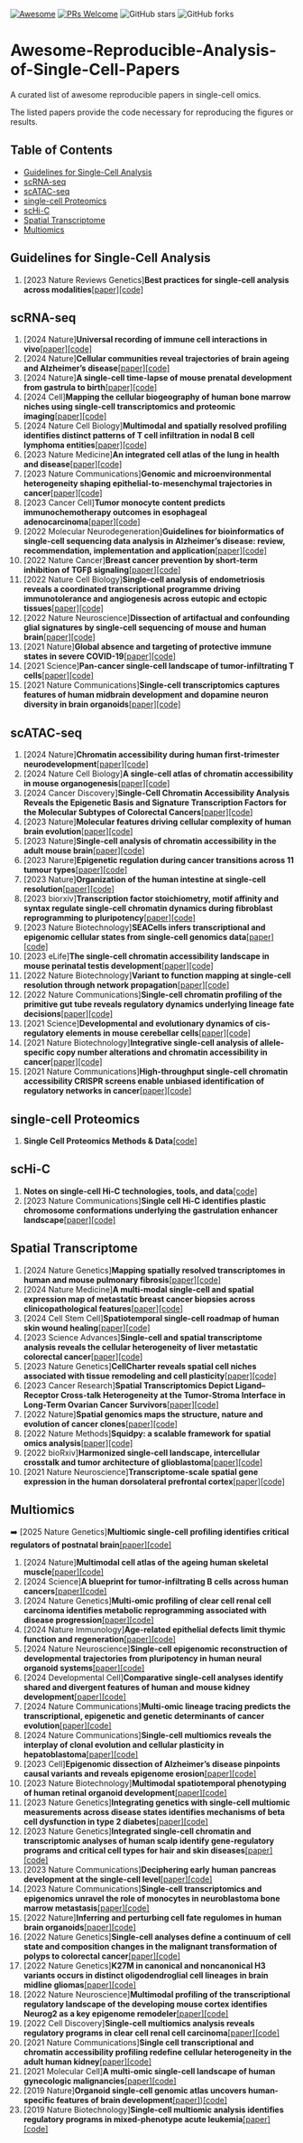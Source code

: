 [![Awesome](https://cdn.rawgit.com/sindresorhus/awesome/d7305f38d29fed78fa85652e3a63e154dd8e8829/media/badge.svg)](https://github.com/sindresorhus/awesome)
[![PRs Welcome](https://img.shields.io/badge/PRs-welcome-brightgreen.svg?style=flat-square)](http://makeapullrequest.com) ![GitHub stars](https://img.shields.io/github/stars/XuYuanchi/Awesome-Reproducible-Analysis-of-Single-Cell-Papers?color=yellow&label=Stars) ![GitHub forks](https://img.shields.io/github/forks/XuYuanchi/Awesome-Reproducible-Analysis-of-Single-Cell-Papers?color=blue&label=Forks) 
# Awesome-Reproducible-Analysis-of-Single-Cell-Papers
A curated list of awesome reproducible papers in single-cell omics. 

The listed papers provide the code necessary for reproducing the figures or results.

## Table of Contents

- [Guidelines for Single-Cell Analysis](#guidelines-for-single-cell-analysis)
- [scRNA-seq](#scrna-seq)
- [scATAC-seq](#scatac-seq)
- [single-cell Proteomics](#single-cell-Proteomics)
- [scHi-C](#schi-c)
- [Spatial Transcriptome](#spatial-transcriptome)
- [Multiomics](#multiomics)

## Guidelines for Single-Cell Analysis
1. [2023 Nature Reviews Genetics]**Best practices for single-cell analysis across modalities**[[paper]](https://www.nature.com/articles/s41576-023-00586-w)[[code]](https://www.nature.com/articles/s41576-023-00586-w)
## scRNA-seq
1. [2024 Nature]**Universal recording of immune cell interactions in vivo**[[paper]](https://www.nature.com/articles/s41586-024-07134-4)[[code]](https://github.com/pritykinlab/ulipstic-analysis/tree/main)
2. [2024 Nature]**Cellular communities reveal trajectories of brain ageing and Alzheimer’s disease**[[paper]](https://www.nature.com/articles/s41586-024-07871-6#Abs1)[[code]](https://github.com/naomihabiblab/BEYOND_DLPFC)
3. [2024 Nature]**A single-cell time-lapse of mouse prenatal development from gastrula to birth**[[paper]](https://www.nature.com/articles/s41586-024-07069-w)[[code]](https://github.com/ChengxiangQiu/JAX_code/tree/main)
4. [2024 Cell]**Mapping the cellular biogeography of human bone marrow niches using single-cell transcriptomics and proteomic imaging**[[paper]](https://doi.org/10.1016/j.cell.2024.04.013)[[code]](https://github.com/tanlabcode/spatial-bonemarrow-atlas)
5. [2024 Nature Cell Biology]**Multimodal and spatially resolved profiling identifies distinct patterns of T cell infiltration in nodal B cell lymphoma entities**[[paper]](https://www.nature.com/articles/s41556-024-01358-2)[[code]](https://github.com/Huber-group-EMBL/CITEseqLN-Tcells/tree/main)
6. [2023 Nature Medicine]**An integrated cell atlas of the lung in health and disease**[[paper]](https://www.nature.com/articles/s41591-023-02327-2#Abs1)[[code]](https://github.com/LungCellAtlas/HLCA_reproducibility)
7. [2023 Nature Communications]**Genomic and microenvironmental heterogeneity shaping epithelial-to-mesenchymal trajectories in cancer**[[paper]](https://www.nature.com/articles/s41467-023-36439-7)[[code]](https://github.com/secrierlab/EMT/tree/main)
8. [2023 Cancer Cell]**Tumor monocyte content predicts immunochemotherapy outcomes in esophageal adenocarcinoma**[[paper]](https://www.sciencedirect.com/science/article/pii/S1535610823002167?via%3Dihub)[[code]](https://zenodo.org/record/8083316)
9. [2022 Molecular Neurodegeneration]**Guidelines for bioinformatics of single-cell sequencing data analysis in Alzheimer’s disease: review, recommendation, implementation and application**[[paper]](https://molecularneurodegeneration.biomedcentral.com/articles/10.1186/s13024-022-00517-z#Abs1)[[code]](https://github.com/songw01/AD_scRNAseq_companion)
10. [2022 Nature Cancer]**Breast cancer prevention by short-term inhibition of TGFβ signaling**[[paper]](https://www.nature.com/articles/s41467-022-35043-5)[[code]](https://github.com/csimona/tumor-prevention-rat-scRNAseq)
11. [2022 Nature Cell Biology]**Single-cell analysis of endometriosis reveals a coordinated transcriptional programme driving immunotolerance and angiogenesis across eutopic and ectopic tissues**[[paper]](https://www.nature.com/articles/s41556-022-00961-5)[[code]](https://github.com/TheJacksonLaboratory/endometriosis-scrnaseq/tree/main)
12. [2022 Nature Neuroscience]**Dissection of artifactual and confounding glial signatures by single-cell sequencing of mouse and human brain**[[paper]](https://www.nature.com/articles/s41593-022-01022-8)[[code]](https://github.com/samuel-marsh/Marsh_et-al_2022_scRNAseq_Dissociation_Artifacts)
13. [2021 Nature]**Global absence and targeting of protective immune states in severe COVID-19**[[paper]](https://www.nature.com/articles/s41586-021-03234-7)[[code]](https://github.com/UCSF-DSCOLAB/combes_et_al_COVID_2020?tab=readme-ov-file)
14. [2021 Science]**Pan-cancer single-cell landscape of tumor-infiltrating T cells**[[paper]](https://www.science.org/doi/10.1126/science.abe6474)[[code]](https://zenodo.org/records/5461803)
15. [2021 Nature Communications]**Single-cell transcriptomics captures features of human midbrain development and dopamine neuron diversity in brain organoids**[[paper]](https://www.nature.com/articles/s41467-021-27464-5)[[code]](https://github.com/ParmarLab/scRNA-seq_silk_organoids/tree/main)
## scATAC-seq
1. [2024 Nature]**Chromatin accessibility during human first-trimester neurodevelopment**[[paper]](https://www.nature.com/articles/s41586-024-07234-1)[[code]](https://github.com/linnarsson-lab/fetal_brain_multiomics/tree/main/notebooks)
2. [2024 Nature Cell Biology]**A single-cell atlas of chromatin accessibility in mouse organogenesis**[[paper]](https://www.nature.com/articles/s41556-024-01435-6#Abs1)[[code]](https://github.com/Lan-lab/SPATAC-seq/tree/main)
3. [2024 Cancer Discovery]**Single-Cell Chromatin Accessibility Analysis Reveals the Epigenetic Basis and Signature Transcription Factors for the Molecular Subtypes of Colorectal Cancers**[[paper]](https://aacrjournals.org/cancerdiscovery/article/doi/10.1158/2159-8290.CD-23-1445/742831/Single-Cell-Chromatin-Accessibility-Analysis)[[code]](https://github.com/liuzhenyu-yyy/CRC_Epi_scATAC/tree/main)
4. [2023 Nature]**Molecular features driving cellular complexity of human brain evolution**[[paper]](https://www.nature.com/articles/s41586-023-06338-4#Abs1)[[code]](https://github.com/konopkalab/Comparative_snATAC_snRNA)
5. [2023 Nature]**Single-cell analysis of chromatin accessibility in the adult mouse brain**[[paper]](https://www.nature.com/articles/s41586-023-06824-9)[[code]](https://github.com/beyondpie/CEMBA_wmb_snATAC)
6. [2023 Narure]**Epigenetic regulation during cancer transitions across 11 tumour types**[[paper]](https://www.nature.com/articles/s41586-023-06682-5)[[code]](https://github.com/ding-lab/PanCan_snATAC_publication/tree/main)
7. [2023 Nature]**Organization of the human intestine at single-cell resolution**[[paper]](https://www.nature.com/articles/s41586-023-05915-x#Abs1)[[code]](https://github.com/winstonbecker/scColonHuBMAP/)
8. [2023 biorxiv]**Transcription factor stoichiometry, motif affinity and syntax regulate single-cell chromatin dynamics during fibroblast reprogramming to pluripotency**[[paper]](https://www.biorxiv.org/content/10.1101/2023.10.04.560808v1)[[code]](https://github.com/kundajelab/scATAC-reprog)
9. [2023 Nature Biotechnology]**SEACells infers transcriptional and epigenomic cellular states from single-cell genomics data**[[paper]](https://www.nature.com/articles/s41587-023-01716-9#Abs1)[[code]](https://github.com/dpeerlab/SEACellsReproducibility/tree/main/notebooks)
10. [2023 eLife]**The single-cell chromatin accessibility landscape in mouse perinatal testis development**[[paper]](https://elifesciences.org/articles/75624#abstract)[[code]](https://github.com/liaojinyue/mouse_testis_scATAC)
11. [2022 Nature Biotechnology]**Variant to function mapping at single-cell resolution through network propagation**[[paper]](https://www.nature.com/articles/s41587-022-01341-y#Abs1)[[code]](https://github.com/sankaranlab/SCAVENGE-reproducibility)
12. [2022 Nature Communications]**Single-cell chromatin profiling of the primitive gut tube reveals regulatory dynamics underlying lineage fate decisions**[[paper]](https://www.nature.com/articles/s41467-022-30624-w#Abs1)[[code]](https://github.com/zang-lab/Single-cell-chromatin-profiling-of-the-primitive-gut-tube/tree/main)
13. [2021 Science]**Developmental and evolutionary dynamics of cis-regulatory elements in mouse cerebellar cells**[[paper]](https://www.science.org/doi/10.1126/science.abg4696)[[code]](https://github.com/ioansarr/mouse-cerebellum-atac/tree/master)
14. [2021 Nature Biotechnology]**Integrative single-cell analysis of allele-specific copy number alterations and chromatin accessibility in cancer**[[paper]](https://www.nature.com/articles/s41587-021-00911-w#Abs1)[[code]](https://doi.org/10.24433/CO.2295856.v1)
15. [2021 Nature Communications]**High-throughput single-cell chromatin accessibility CRISPR screens enable unbiased identification of regulatory networks in cancer**[[paper]](https://www.nature.com/articles/s41467-021-23213-w#Sec1)[[code]](https://github.com/GreenleafLab/SpearATAC_MS_2021/tree/main)

## single-cell Proteomics
1. **Single Cell Proteomics Methods & Data**[[code]](https://scp.slavovlab.net/)

## scHi-C
1. **Notes on single-cell Hi-C technologies, tools, and data**[[code]](https://github.com/mdozmorov/scHiC_notes)
2. [2023 Nature Communications]**Single cell Hi-C identifies plastic chromosome conformations underlying the gastrulation enhancer landscape**[[paper]](https://www.nature.com/articles/s41467-023-39549-4)[[code]](https://github.com/tanaylab/scHiC_embryo)

## Spatial Transcriptome
1. [2024 Nature Genetics]**Mapping spatially resolved transcriptomes in human and mouse pulmonary fibrosis**[[paper]](https://www.nature.com/articles/s41588-024-01819-2)[[code]](https://github.com/lfranzen/spatial-lung-fibrosis/tree/master)
2. [2024 Nature Medicine]**A multi-modal single-cell and spatial expression map of metastatic breast cancer biopsies across clinicopathological features**[[paper]](https://www.nature.com/articles/s41591-024-03215-z#Abs1)[[code]](https://github.com/klarman-cell-observatory/HTAPP-Pipelines/tree/master)
3. [2024 Cell Stem Cell]**Spatiotemporal single-cell roadmap of human skin wound healing**[[paper]](https://www.cell.com/cell-stem-cell/fulltext/S1934-5909(24)00412-0#author-highlights-abstract)[[code]](https://zenodo.org/records/14176654)
4. [2023 Science Advances]**Single-cell and spatial transcriptome analysis reveals the cellular heterogeneity of liver metastatic colorectal cancer**[[paper]](https://www.science.org/doi/full/10.1126/sciadv.adf5464)[[code]](https://github.com/jalon9358/LianLab_CRCLM)
5. [2023 Nature Genetics]**CellCharter reveals spatial cell niches associated with tissue remodeling and cell plasticity**[[paper]](https://www.nature.com/articles/s41588-023-01588-4)[[code]](https://github.com/CSOgroup/cellcharter_analyses?tab=readme-ov-file)
6. [2023 Cancer Research]**Spatial Transcriptomics Depict Ligand–Receptor Cross-talk Heterogeneity at the Tumor-Stroma Interface in Long-Term Ovarian Cancer Survivors**[[paper]](https://aacrjournals.org/cancerres/article-abstract/83/9/1503/726052/Spatial-Transcriptomics-Depict-Ligand-Receptor?redirectedFrom=fulltext)[[code]](https://codeocean.com/capsule/1912679/tree/v1)
7. [2022 Nature]**Spatial genomics maps the structure, nature and evolution of cancer clones**[[paper]](https://www.nature.com/articles/s41586-022-05425-2)[[code]](https://github.com/gerstung-lab/BaSISS/tree/main)
8. [2022 Nature Methods]**Squidpy: a scalable framework for spatial omics analysis**[[paper]](https://www.nature.com/articles/s41592-021-01358-2)[[code]](https://github.com/theislab/squidpy_reproducibility/tree/master)
9. [2022 bioRxiv]**Harmonized single-cell landscape, intercellular crosstalk and tumor architecture of glioblastoma**[[paper]](https://www.biorxiv.org/content/10.1101/2022.08.27.505439v1)[[code]](https://github.com/ccruizm/GBmap/tree/main)
10. [2021 Nature Neuroscience]**Transcriptome-scale spatial gene expression in the human dorsolateral prefrontal cortex**[[paper]](https://www.nature.com/articles/s41593-020-00787-0)[[code]](https://github.com/LieberInstitute/HumanPilot/tree/master)

## Multiomics
➡️  [2025 Nature Genetics]**Multiomic single-cell profiling identifies critical regulators of postnatal brain**[[paper]](https://www.nature.com/articles/s41588-025-02083-8#Abs1)[[code]](https://github.com/DiseaseNeuroGenomics/snMultiome)
1. [2024 Nature]**Multimodal cell atlas of the ageing human skeletal muscle**[[paper]](https://www.nature.com/articles/s41586-024-07348-6)[[code]](https://github.com/123anjuan/HMA)
2. [2024 Science]**A blueprint for tumor-infiltrating B cells across human cancers**[[paper]](https://www.science.org/doi/10.1126/science.adj4857)[[code]](https://github.com/ma-jq/B)
3. [2024 Nature Genetics]**Multi-omic profiling of clear cell renal cell carcinoma identifies metabolic reprogramming associated with disease progression**[[paper]](https://www.nature.com/articles/s41588-024-01662-5)[[code]](https://github.com/AndersonHu85/ccRCC_multiomics)
4. [2024 Nature Immunology]**Age-related epithelial defects limit thymic function and regeneration**[[paper]](https://www.nature.com/articles/s41590-024-01915-9)[[code]](https://github.com/kousaa/Kousa-et-al-2024-NI)
5. [2024 Nature Neuroscience]**Single-cell epigenomic reconstruction of developmental trajectories from pluripotency in human neural organoid systems**[[paper]](https://www.nature.com/articles/s41593-024-01652-0#Abs1)[[code]](https://github.com/quadbio/organoid_epigenomics)
6. [2024 Developmental Cell]**Comparative single-cell analyses identify shared and divergent features of human and mouse kidney development**[[paper]](https://www.sciencedirect.com/science/article/pii/S1534580724004507?via%3Dihub)[[code]](https://github.com/snghnkm/Comparative-SC-HumanMouse-KidneyDev/tree/main)
7. [2024 Nature Communications]**Multi-omic lineage tracing predicts the transcriptional, epigenetic and genetic determinants of cancer evolution**[[paper]](https://www.nature.com/articles/s41467-024-51424-4#Abs1)[[code]](https://github.com/nicassiolab/GBC_SUM159PT_paper)
8. [2024 Nature Communications]**Single-cell multiomics reveals the interplay of clonal evolution and cellular plasticity in hepatoblastoma**[[paper]](https://www.nature.com/articles/s41467-024-47280-x#Abs1)[[code]](https://github.com/FunGeST/Roehrig2023_HB_plasticity_scripts/tree/main)
9. [2023 Cell]**Epigenomic dissection of Alzheimer’s disease pinpoints causal variants and reveals epigenome erosion**[[paper]](https://doi.org/10.1016/j.cell.2023.08.040)[[code]](https://github.com/KellisLab/AD_regulome_analysis)
10. [2023 Nature Biotechnology]**Multimodal spatiotemporal phenotyping of human retinal organoid development**[[paper]](https://www.nature.com/articles/s41587-023-01747-2#Abs1)[[code]](https://github.com/quadbio/spatial_multimodal_retinal_organoid/tree/main)
11. [2023 Nature Genetics]**Integrating genetics with single-cell multiomic measurements across disease states identifies mechanisms of beta cell dysfunction in type 2 diabetes**[[paper]](https://www.nature.com/articles/s41588-023-01397-9)[[code]](https://github.com/gaoweiwang/Islet_snATACseq/tree/main)
12. [2023 Nature Genetics]**Integrated single-cell chromatin and transcriptomic analyses of human scalp identify gene-regulatory programs and critical cell types for hair and skin diseases**[[paper]](https://www.nature.com/articles/s41588-023-01445-4)[[code]](https://github.com/GreenleafLab/scScalpChromatin)
13. [2023 Nature Communications]**Deciphering early human pancreas development at the single-cell level**[[paper]](https://www.nature.com/articles/s41467-023-40893-8#Abs1)[[code]](https://github.com/zhuoma888/fetal_pancreas)
14. [2023 Nature Communications]**Single-cell transcriptomics and epigenomics unravel the role of monocytes in neuroblastoma bone marrow metastasis**[[paper]](https://www.nature.com/articles/s41467-023-39210-0#Abs1)[[code]](https://github.com/csbg/neuroblastoma)
15. [2022 Nature]**Inferring and perturbing cell fate regulomes in human brain organoids**[[paper]](https://www.nature.com/articles/s41586-022-05279-8)[[code]](https://github.com/quadbiolab/organoid_regulomes)
16. [2022 Nature Genetics]**Single-cell analyses define a continuum of cell state and composition changes in the malignant transformation of polyps to colorectal cancer**[[paper]](https://www.nature.com/articles/s41588-022-01088-x#Abs1)[[code]](https://github.com/winstonbecker/scCRC_continuum/tree/main)
17. [2022 Nature Genetics]**K27M in canonical and noncanonical H3 variants occurs in distinct oligodendroglial cell lineages in brain midline gliomas**[[paper]](https://www.nature.com/articles/s41588-022-01205-w#Abs1)[[code]](https://github.com/fungenomics/HGG-oncohistones)
18. [2022 Nature Neuroscience]**Multimodal profiling of the transcriptional regulatory landscape of the developing mouse cortex identifies Neurog2 as a key epigenome remodeler**[[paper]](https://www.nature.com/articles/s41593-021-01002-4#Abs1)[[code]](https://github.com/BonevLab/Noack_et_al_NatNeuro2021/)
19. [2022 Cell Discovery]**Single-cell multiomics analysis reveals regulatory programs in clear cell renal cell carcinoma**[[paper]](https://www.nature.com/articles/s41421-022-00415-0#Abs1)[[code]](https://github.com/Dragonlongzhilin/RenalTumor/tree/main)
20. [2021 Nature Communications]**Single cell transcriptional and chromatin accessibility profiling redefine cellular heterogeneity in the adult human kidney**[[paper]](https://www.nature.com/articles/s41467-021-22368-w#Abs1)[[code]](https://github.com/p4rkerw/Muto_Wilson_NComm_2020)
21. [2021 Molecular Cell]**A multi-omic single-cell landscape of human gynecologic malignancies**[[paper]](https://www.sciencedirect.com/science/article/pii/S109727652100842X?via%3Dihub)[[code]](https://github.com/RegnerM2015/scENDO_scOVAR_2020/tree/main)
22. [2019 Nature]**Organoid single-cell genomic atlas uncovers human-specific features of brain development**[[paper]](https://www.nature.com/articles/s41586-019-1654-9))[[code]](https://github.com/quadbiolab/primate_cerebral_organoids)
23. [2019 Nature Biotechnology]**Single-cell multiomic analysis identifies regulatory programs in mixed-phenotype acute leukemia**[[paper]](https://www.nature.com/articles/s41587-019-0332-7#Abs1)[[code]](https://github.com/GreenleafLab/MPAL-Single-Cell-2019/tree/master)
